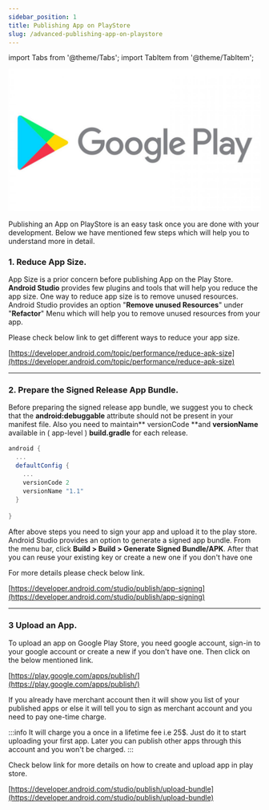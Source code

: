 ```yaml
---
sidebar_position: 1
title: Publishing App on PlayStore
slug: /advanced-publishing-app-on-playstore
---
```


import Tabs from '@theme/Tabs';
import TabItem from '@theme/TabItem';

![](./assets/googlePlay.jpeg)

Publishing an App on PlayStore is an easy task once you are done with your development.
Below we have mentioned few steps which will help you to understand more in detail.

### 1. Reduce App Size.

App Size is a prior concern before publishing App on the Play Store. **Android Studio** provides few plugins and tools that will help you reduce the app size.
One way to reduce app size is to remove unused resources. Android Studio provides an option "**Remove unused Resources**" under "**Refactor**" Menu which will help you to remove unused resources from your app.

Please check below link to get different ways to reduce your app size.

[https://developer.android.com/topic/performance/reduce-apk-size](https://developer.android.com/topic/performance/reduce-apk-size)

---

### 2. Prepare the Signed Release App Bundle.

Before preparing the signed release app bundle, we suggest you to check that the **android:debuggable** attribute should not be present in your manifest file.
Also you need to maintain** versionCode **and **versionName** available in ( app-level ) **build.gradle** for each release.

<Tabs>
<TabItem value="Groovy" label="Groovy">

```groovy
android {
  ...
  defaultConfig {
    ...
    versionCode 2
    versionName "1.1"
  }

}
```
</TabItem>
</Tabs>

After above steps you need to sign your app and upload it to the play store.
Android Studio provides an option to generate a signed app bundle. From the menu bar, click **Build &gt; Build &gt; Generate Signed Bundle/APK**.
After that you can reuse your existing key or create a new one if you don't have one

For more details please check below link.

[https://developer.android.com/studio/publish/app-signing](https://developer.android.com/studio/publish/app-signing)

---

### 3 Upload an App.

To upload an app on Google Play Store, you need google account, sign-in to your google account or create a new if you don't have one. Then click on the below mentioned link.

[https://play.google.com/apps/publish/](https://play.google.com/apps/publish/)

If you already have merchant account then it will show you list of your published apps or else it will tell you to sign as merchant account and you need to pay one-time charge.

:::info
 It will charge you a once in a lifetime fee i.e 25$. Just do it to start uploading your first app. Later you can publish other apps through this account and you won't be charged.
:::

Check below link for more details on how to create and upload app in play store.

[https://developer.android.com/studio/publish/upload-bundle](https://developer.android.com/studio/publish/upload-bundle)